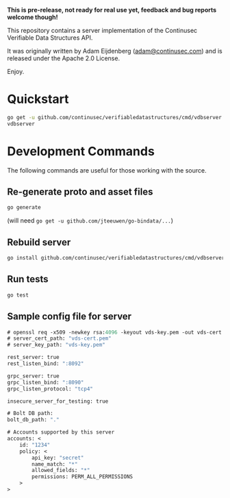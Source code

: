 **This is pre-release, not ready for real use yet, feedback and bug reports welcome though!**

This repository contains a server implementation of the Continusec Verifiable Data Structures API.

It was originally written by Adam Eijdenberg (<adam@continusec.com>) and is released under the Apache 2.0 License.

Enjoy.

# Quickstart

```bash
go get -u github.com/continusec/verifiabledatastructures/cmd/vdbserver
vdbserver
```

# Development Commands

The following commands are useful for those working with the source.

## Re-generate proto and asset files

```bash
go generate
```

(will need `go get -u github.com/jteeuwen/go-bindata/...`)

## Rebuild server
```bash
go install github.com/continusec/verifiabledatastructures/cmd/vdbserver
```

## Run tests
```bash
go test
```

## Sample config file for server

```proto
# openssl req -x509 -newkey rsa:4096 -keyout vds-key.pem -out vds-cert.pem -days 3600 -nodes -subj '/CN=localhost' -batch
# server_cert_path: "vds-cert.pem"
# server_key_path: "vds-key.pem"

rest_server: true
rest_listen_bind: ":8092"

grpc_server: true
grpc_listen_bind: ":8090"
grpc_listen_protocol: "tcp4"

insecure_server_for_testing: true

# Bolt DB path:
bolt_db_path: "."

# Accounts supported by this server
accounts: <
    id: "1234"
    policy: <
        api_key: "secret"
        name_match: "*"
        allowed_fields: "*"
        permissions: PERM_ALL_PERMISSIONS
    >
>
```